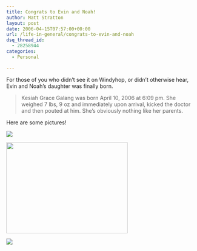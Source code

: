 ```yaml
---
title: Congrats to Evin and Noah!
author: Matt Stratton
layout: post
date: 2006-04-15T07:57:00+00:00
url: /life-in-general/congrats-to-evin-and-noah
dsq_thread_id:
  - 28258944
categories:
  - Personal

---
```

For those of you who didn&#8217;t see it on Windyhop, or didn&#8217;t otherwise hear, Evin and Noah&#8217;s daughter was finally born.

> Kesiah Grace Galang was born April 10, 2006 at 6:09 pm. She weighed 7 lbs, 9 oz and immediately upon arrival, kicked the doctor and then pouted at him. She&#8217;s obviously nothing like her parents.

Here are some pictures!

![][1]

[<img src="http://pics.livejournal.com/mugsy1274/pic/0000zb0x/s320x240" width="320" height="240" />][2]

![][3]

 [1]: http://windyhop.org/forum/attach.aspx?a=62
 [2]: http://pics.livejournal.com/mugsy1274/pic/0000zb0x/
 [3]: http://windyhop.org/Photos/Picture.aspx?w=400&h=400&m=False&f=False&url=%2fdata%2fWindyhop%2fPhotos%2f2006%2f04%2f1a622ac7-3cc1-89e4-da31-b040d9f6a098.jpg